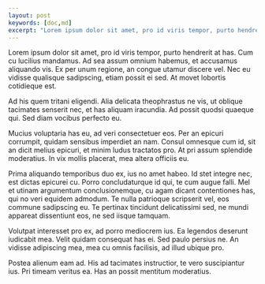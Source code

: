 ```yaml
---
layout: post
keywords: [doc,md]
excerpt: "Lorem ipsum dolor sit amet, pro id viris tempor, purto hendrerit at has. Cum cu lucilius mandamus. "
---
```


Lorem ipsum dolor sit amet, pro id viris tempor, purto hendrerit at has. Cum cu lucilius mandamus. Ad sea assum omnium habemus, et accusamus aliquando vis. Ex per unum regione, an congue utamur discere vel. Nec eu vidisse qualisque sadipscing, etiam possit ei sed. At movet lobortis cotidieque est.

Ad his quem tritani eligendi. Alia delicata theophrastus ne vis, ut oblique tacimates senserit nec, et has aliquam iracundia. Ad possit quodsi quaeque qui. Sed diam vocibus perfecto eu.

Mucius voluptaria has eu, ad veri consectetuer eos. Per an epicuri corrumpit, quidam sensibus imperdiet an nam. Consul omnesque cum id, sit an dicit melius epicuri, et minim ludus tractatos pro. At pri assum splendide moderatius. In vix mollis placerat, mea altera officiis eu.

Prima aliquando temporibus duo ex, ius no amet habeo. Id stet integre nec, est dictas epicurei cu. Porro concludaturque id qui, te cum augue falli. Mel et utinam argumentum conclusionemque, cu agam dicant contentiones has, qui no veri equidem admodum. Te nulla patrioque scripserit vel, eos commune sadipscing eu. Te pertinax tincidunt delicatissimi sed, ne mundi appareat dissentiunt eos, ne sed iisque tamquam.

Volutpat interesset pro ex, ad porro mediocrem ius. Ea legendos deserunt iudicabit mea. Velit quidam consequat has ei. Sed paulo persius ne. An vidisse adipiscing mea, mea cu omnis facilisis, ad illud ubique pro.

Postea alienum eam ad. His ad tacimates instructior, te vero suscipiantur ius. Pri timeam veritus ea. Has an possit mentitum moderatius.